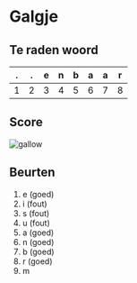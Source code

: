 # Galgje

## Te raden woord

|.|.|e|n|b|a|a|r|
|-|-|-|-|-|-|-|-|
|1|2|3|4|5|6|7|8|

## Score
![gallow](./images/4.png)

## Beurten
1. e (goed)
2. i (fout)
3. s (fout)
4. u (fout)
5. a (goed)
6. n (goed)
7. b (goed)
8. r (goed)
9. m